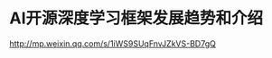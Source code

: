# AI开源深度学习框架发展趋势和介绍

[http://mp.weixin.qq.com/s/1iWS9SUqFnvJZkVS-BD7gQ ](http://mp.weixin.qq.com/s/1iWS9SUqFnvJZkVS-BD7gQ )